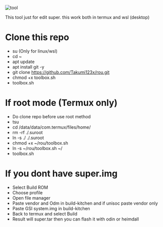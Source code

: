 ![tool](https://github.com/Takumi123x/rou/assets/135448368/c6218bd6-f420-4cc9-b5a4-c563c97ee982)

This tool just for edit super. this work both in termux and wsl (desktop)

# Clone this repo
- su (Only for linux/wsl)
- cd ~
- apt update
- apt install git -y
- git clone https://github.com/Takumi123x/rou.git
- chmod +x toolbox.sh
- toolbox.sh

# If root mode (Termux only)
- Do clone repo before use root method
- tsu
- cd /data/data/com.termux/files/home/
- rm -rf ./.suroot
- ln -s ./ ./.suroot
- chmod +x ~/rou/toolbox.sh
- ln -s ~/rou/toolbox.sh ~/
- toolbox.sh

# If you dont have super.img
- Select Build ROM
- Choose profile
- Open file manager
- Paste vendor and Odm in build-kitchen and if unisoc paste vendor only
- Paste GSI system.img in build-kitchen
- Back to termux and select Build
- Result will super.tar then you can flash it with odin or heimdall
